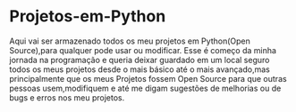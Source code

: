 # Projetos-em-Python
Aqui vai ser armazenado todos os meu projetos em Python(Open Source),para qualquer pode usar ou modificar.
Esse é começo da minha jornada na programação e queria deixar guardado em um local seguro todos os meus projetos desde o mais básico até o mais avançado,mas principalmente que os meus Projetos fossem Open Source para que outras pessoas usem,modifiquem e até me digam sugestões de melhorias ou de bugs e erros nos meu projetos.
